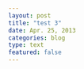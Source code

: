 ```yaml
---
layout: post
title: "test 3"
date: Apr. 25, 2013
categories: blog
type: text
featured: false
---
```

